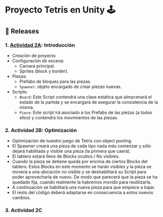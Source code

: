 # Proyecto Tetris en Unity 🕹️

## 📌 Releases

### 1. [Actividad 2A](https://github.com/pprodman/Tetris/releases/tag/v.1.0): Introducción
- Creación de proyecto
- Configuración de escena:
  - Camara principal.
  - Sprites (block y  border).
- Piezas:
  -   Prefabs de bloques para las piezas.
  - `Spawner`: objeto encargado de crear piezas nuevas.
- Scripts:
  - `Board`: Este Script contendrá una clase estática que almacenará el estado de la partida y se encargará de asegurar la consistencia de la misma.
  - `Piece`: Este script irá asociado a los Prefabs de las piezas (a todos ellos) y contendrá los movimientos de las piezas.
 
### 2. Actividad 2B: Optimización
- Optimización de nuestro juego de Tetris con object pooling.
- El Spawner creará una pieza de cada tipo nada más comenzar y sólo dejará habilitada y visible una pieza (la primera que caerá).
- El tablero estará lleno de Blocks ocultos / No visibles.
- Cuando la pieza se detiene queda por encima de ciertos Blocks del tablero. Estos Blocks en este momento se harán visibles y la pieza se moverá a una ubicación no visible y se deshabilitará su Script para poder aprovecharla de nuevo. De modo que parecerá que la pieza se ha quedado fija, cuando realmente la habremos movido para reutilizarla.
- A continuación se habilitará una nueva pieza para que empiece a bajar.
- El resto del código deberá adaptarse en consecuencia a estos nuevos cambios.

### 3. Actividad 2C
